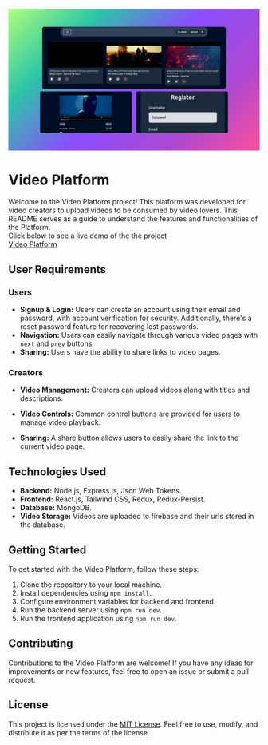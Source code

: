 ![WebApp](https://github.com/ListowelAdolwin/video-platform/blob/dev/client/src/assets/sc.png)
# Video Platform

Welcome to the Video Platform project! This platform was developed for video creators to upload videos to be consumed by video lovers. This README serves as a guide to understand the features and functionalities of the Platform.<br/>
Click below to see a live demo of the the project <br/>
[Video Platform](https://video-platform.onrender.com/)

## User Requirements

### Users

- **Signup & Login:** Users can create an account using their email and password, with account verification for security. Additionally, there's a reset password feature for recovering lost passwords.
- **Navigation:** Users can easily navigate through various video pages with ```next``` and ```prev``` buttons.
- **Sharing:** Users have the ability to share links to video pages.

### Creators

- **Video Management:** Creators can upload videos along with titles and descriptions.

- **Video Controls:** Common control buttons are provided for users to manage video playback.
- **Sharing:** A share button allows users to easily share the link to the current video page.

## Technologies Used

- **Backend:** Node.js, Express.js, Json Web Tokens.
- **Frontend:** React.js, Tailwind CSS, Redux, Redux-Persist.
- **Database:** MongoDB.
- **Video Storage:** Videos are uploaded to firebase and their urls stored in the database.


## Getting Started

To get started with the Video Platform, follow these steps:

1. Clone the repository to your local machine.
2. Install dependencies using `npm install`.
3. Configure environment variables for backend and frontend.
4. Run the backend server using `npm run dev`.
5. Run the frontend application using `npm run dev`.

## Contributing

Contributions to the Video Platform are welcome! If you have any ideas for improvements or new features, feel free to open an issue or submit a pull request.

## License

This project is licensed under the [MIT License](LICENSE). Feel free to use, modify, and distribute it as per the terms of the license.
